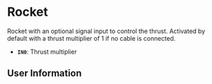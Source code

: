 # Rocket
Rocket with an optional signal input to control the thrust. Activated by default with a thrust multiplier of 1 if no cable is connected.

- **`IN0`**: Thrust multiplier

## User Information
